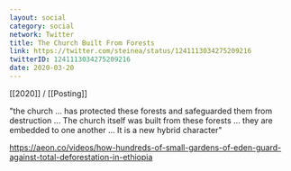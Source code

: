 ```yaml
---
layout: social
category: social
network: Twitter
title: The Church Built From Forests
link: https://twitter.com/steinea/status/1241113034275209216
twitterID: 1241113034275209216
date: 2020-03-20
---
```


[[2020]] / [[Posting]]

"the church ... has protected these forests and safeguarded them from destruction ...  The church itself was built from these forests ... they are embedded to one another ... It is a new hybrid character"

<https://aeon.co/videos/how-hundreds-of-small-gardens-of-eden-guard-against-total-deforestation-in-ethiopia>
